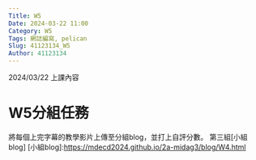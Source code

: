 ```yaml
---
Title: W5
Date: 2024-03-22 11:00
Category: W5
Tags: 網誌編寫, pelican
Slug: 41123134_W5
Author: 41123134
---
```


2024/03/22 上課內容

<!-- PELICAN_END_SUMMARY -->

# W5分組任務
將每個上完字幕的教學影片上傳至分組blog，並打上自評分數。
第三組[小組blog]
[小組blog]:https://mdecd2024.github.io/2a-midag3/blog/W4.html